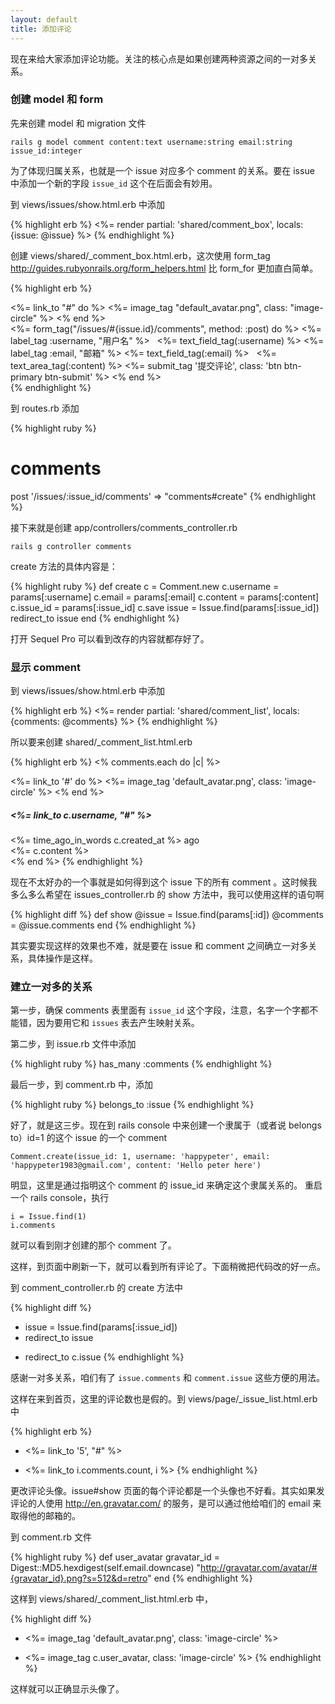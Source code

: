 ```yaml
---
layout: default
title: 添加评论
---
```


现在来给大家添加评论功能。关注的核心点是如果创建两种资源之间的一对多关系。

### 创建 model 和 form


先来创建 model 和 migration 文件

    rails g model comment content:text username:string email:string issue_id:integer

为了体现归属关系，也就是一个 issue 对应多个 comment 的关系。要在 issue 中添加一个新的字段 `issue_id` 这个在后面会有妙用。

到 views/issues/show.html.erb 中添加

{% highlight erb %}
<%= render partial: 'shared/comment_box', locals: {issue: @issue} %>
{% endhighlight %}

创建 views/shared/_comment_box.html.erb，这次使用 form_tag <http://guides.rubyonrails.org/form_helpers.html> 比 form_for 更加直白简单。

{% highlight erb %}
<article class="reply clearfix">
  <div class="avatar">
    <%= link_to "#" do %>
      <%= image_tag "default_avatar.png", class: "image-circle" %>
    <% end %>
  </div>
  <div class="body">
  <%= form_tag("/issues/#{issue.id}/comments", method: :post) do  %>
    <%= label_tag :username, "用户名" %>
    <%= text_field_tag(:username) %>
    <%= label_tag :email, "邮箱" %>
    <%= text_field_tag(:email) %>
    <%= text_area_tag(:content) %>
    <%= submit_tag '提交评论', class: 'btn btn-primary btn-submit' %>
  <% end %>
  </div>
</article>
{% endhighlight %}

到 routes.rb 添加

{% highlight ruby %}
# comments
post '/issues/:issue_id/comments' => "comments#create"
{% endhighlight %}

接下来就是创建 app/controllers/comments_controller.rb

    rails g controller comments

create 方法的具体内容是：

{% highlight ruby %}
def create
  c = Comment.new
  c.username = params[:username]
  c.email = params[:email]
  c.content = params[:content]
  c.issue_id = params[:issue_id]
  c.save
  issue = Issue.find(params[:issue_id])
  redirect_to issue
end
{% endhighlight %}

打开 Sequel Pro 可以看到改存的内容就都存好了。

### 显示 comment

到 views/issues/show.html.erb 中添加

{% highlight erb %}
<%= render partial: 'shared/comment_list', locals: {comments: @comments} %>
{% endhighlight %}

所以要来创建 shared/_comment_list.html.erb

{% highlight erb %}
  <% comments.each do |c| %>
    <div class="reply clearfix">
       <div class="avatar">
         <%= link_to '#' do %>
           <%= image_tag 'default_avatar.png', class: 'image-circle' %>
         <% end %>
       </div>
       <div class="body">
         <div class="heading">
            <h5 class="name"><%= link_to c.username, "#" %></h5>
            <span class="datetime">
              <%= time_ago_in_words c.created_at %> ago
            </span>
         </div>
         <%= c.content %>
       </div>
    </div>
  <% end %>
{% endhighlight %}

现在不太好办的一个事就是如何得到这个 issue 下的所有 comment 。这时候我多么多么希望在 issues_controller.rb 的 show 方法中，我可以使用这样的语句啊

{% highlight diff %}
def show
   @issue = Issue.find(params[:id])
   @comments = @issue.comments
end
{% endhighlight %}

其实要实现这样的效果也不难，就是要在 issue 和 comment 之间确立一对多关系，具体操作是这样。

### 建立一对多的关系

第一步，确保 comments 表里面有 `issue_id` 这个字段，注意，名字一个字都不能错，因为要用它和 `issues` 表去产生映射关系。

第二步，到 issue.rb 文件中添加

{% highlight ruby %}
has_many :comments
{% endhighlight %}

最后一步，到 comment.rb 中，添加

{% highlight ruby %}
belongs_to :issue
{% endhighlight %}

好了，就是这三步。现在到 rails console 中来创建一个隶属于（或者说 belongs to）id=1 的这个 issue 的一个 comment

    Comment.create(issue_id: 1, username: 'happypeter', email: 'happypeter1983@gmail.com', content: 'Hello peter here')

明显，这里是通过指明这个 comment 的 issue_id 来确定这个隶属关系的。 重启一个 rails console，执行

    i = Issue.find(1)
    i.comments

就可以看到刚才创建的那个 comment 了。

这样，到页面中刷新一下，就可以看到所有评论了。下面稍微把代码改的好一点。

到 comment_controller.rb 的 create 方法中

{% highlight diff %}
- issue = Issue.find(params[:issue_id])
- redirect_to issue
+ redirect_to c.issue
{% endhighlight %}

感谢一对多关系，咱们有了 `issue.comments` 和 `comment.issue` 这些方便的用法。

这样在来到首页，这里的评论数也是假的。到 views/page/_issue_list.html.erb 中

{% highlight erb %}
- <%= link_to '5', "#" %>
+ <%= link_to i.comments.count, i %>
{% endhighlight %}

更改评论头像。issue#show 页面的每个评论都是一个头像也不好看。其实如果发评论的人使用 <http://en.gravatar.com/> 的服务，是可以通过他给咱们的 email 来取得他的邮箱的。

到 comment.rb 文件

{% highlight ruby %}
def user_avatar
  gravatar_id = Digest::MD5.hexdigest(self.email.downcase)
  "http://gravatar.com/avatar/#{gravatar_id}.png?s=512&d=retro"
end
{% endhighlight %}

这样到 views/shared/_comment_list.html.erb 中，

{% highlight diff %}
- <%= image_tag 'default_avatar.png', class: 'image-circle' %>
+ <%= image_tag c.user_avatar, class: 'image-circle' %>
{% endhighlight %}

这样就可以正确显示头像了。

